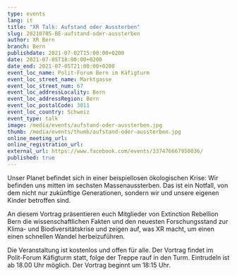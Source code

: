 ```yaml
---
type: events
lang: it
title: "XR Talk: Aufstand oder Aussterben"
slug: 20210705-BE-aufstand-oder-aussterben
author: XR Bern
branch: Bern
publishdate: 2021-07-02T15:00:00+0200
date: 2021-07-05T18:00:00+0200
date_end: 2021-07-05T21:00:00+0200
event_loc_name: Polit-Forum Bern im Käfigturm
event_loc_street_name: Marktgasse
event_loc_street_num: 67
event_loc_addressLocality: Bern
event_loc_addressRegion: Bern
event_loc_postalCode: 3011
event_loc_country: Schweiz
event_type: talk
image: /media/events/aufstand-oder-aussterben.jpg
thumb: /media/events/thumb/aufstand-oder-aussterben.jpg
online_meeting_url: 
online_registration_url: 
external_url: https://www.facebook.com/events/337476667950036/
published: true
---
```

Unser Planet befindet sich in einer beispiellosen ökologischen Krise: Wir befinden uns mitten im sechsten Massenaussterben. Das ist ein Notfall, von dem nicht nur zukünftige Generationen, sondern wir und unsere eigenen Kinder betroffen sind.

An diesem Vortrag präsentieren euch Mitglieder von Extinction Rebellion Bern die wissenschaftlichen Fakten und den neuesten Forschungsstand zur Klima- und Biodiversitätskrise und zeigen auf, was XR macht, um einen einen schnellen Wandel herbeizuführen.

Die Veranstaltung ist kostenlos und offen für alle.
Der Vortrag findet im Polit-Forum Käfigturm statt, folge der Treppe rauf in den Turm. Eintrudeln ist ab 18.00 Uhr möglich. Der Vortrag beginnt um 18:15 Uhr.
